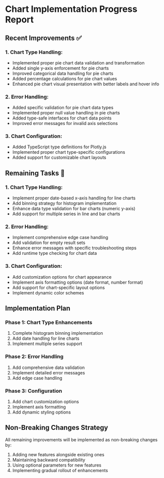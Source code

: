 # Chart Implementation Progress Report

## Recent Improvements ✅

### 1. Chart Type Handling:
- Implemented proper pie chart data validation and transformation
- Added single y-axis enforcement for pie charts
- Improved categorical data handling for pie charts
- Added percentage calculations for pie chart values
- Enhanced pie chart visual presentation with better labels and hover info

### 2. Error Handling:
- Added specific validation for pie chart data types
- Implemented proper null value handling in pie charts
- Added type-safe interfaces for chart data points
- Improved error messages for invalid axis selections

### 3. Chart Configuration:
- Added TypeScript type definitions for Plotly.js
- Implemented proper chart type-specific configurations
- Added support for customizable chart layouts

## Remaining Tasks 🚀

### 1. Chart Type Handling:
- Implement proper date-based x-axis handling for line charts
- Add binning strategy for histogram implementation
- Enhance data type validation for bar charts (numeric y-axis)
- Add support for multiple series in line and bar charts

### 2. Error Handling:
- Implement comprehensive edge case handling
- Add validation for empty result sets
- Enhance error messages with specific troubleshooting steps
- Add runtime type checking for chart data

### 3. Chart Configuration:
- Add customization options for chart appearance
- Implement axis formatting options (date format, number format)
- Add support for chart-specific layout options
- Implement dynamic color schemes

## Implementation Plan

### Phase 1: Chart Type Enhancements
1. Complete histogram binning implementation
2. Add date handling for line charts
3. Implement multiple series support

### Phase 2: Error Handling
1. Add comprehensive data validation
2. Implement detailed error messages
3. Add edge case handling

### Phase 3: Configuration
1. Add chart customization options
2. Implement axis formatting
3. Add dynamic styling options

## Non-Breaking Changes Strategy
All remaining improvements will be implemented as non-breaking changes by:
1. Adding new features alongside existing ones
2. Maintaining backward compatibility
3. Using optional parameters for new features
4. Implementing gradual rollout of enhancements
